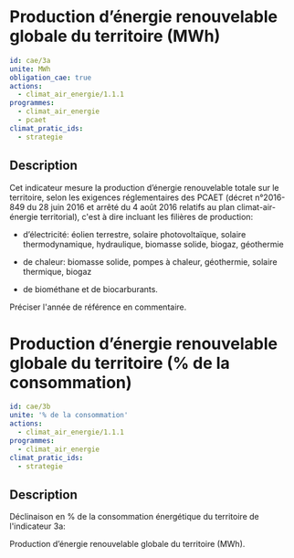 # Production d’énergie renouvelable globale du territoire (MWh)
```yaml
id: cae/3a
unite: MWh
obligation_cae: true
actions:
  - climat_air_energie/1.1.1
programmes:
  - climat_air_energie
  - pcaet
climat_pratic_ids:
  - strategie
```
## Description
Cet indicateur mesure la production d’énergie renouvelable totale sur le territoire, selon les exigences réglementaires des PCAET (décret n°2016-849 du 28 juin 2016 et arrêté du 4 août 2016 relatifs au plan climat-air-énergie territorial), c'est à dire incluant les filières de production:

- d’électricité: éolien  terrestre, solaire  photovoltaïque, solaire  thermodynamique,  hydraulique,  biomasse  solide, biogaz, géothermie

- de  chaleur: biomasse  solide,  pompes  à  chaleur,  géothermie,  solaire  thermique,  biogaz

- de biométhane et de biocarburants.

Préciser l'année de référence en commentaire.




# Production d’énergie renouvelable globale du territoire (% de la consommation)
```yaml
id: cae/3b
unite: '% de la consommation'
actions:
  - climat_air_energie/1.1.1
programmes:
  - climat_air_energie
climat_pratic_ids:
  - strategie
```
## Description
Déclinaison en % de la consommation énergétique du territoire de l'indicateur 3a:

Production d’énergie renouvelable globale du territoire (MWh).




